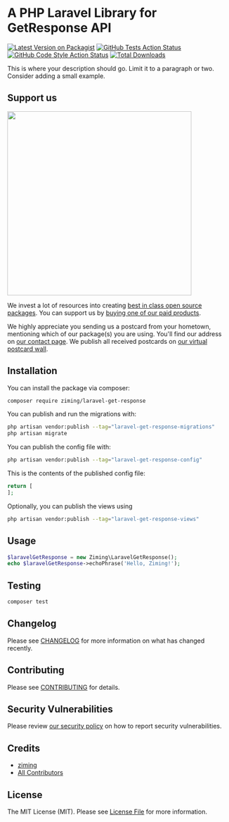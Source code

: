# A PHP Laravel Library for GetResponse API

[![Latest Version on Packagist](https://img.shields.io/packagist/v/ziming/laravel-get-response.svg?style=flat-square)](https://packagist.org/packages/ziming/laravel-get-response)
[![GitHub Tests Action Status](https://img.shields.io/github/actions/workflow/status/ziming/laravel-get-response/run-tests.yml?branch=main&label=tests&style=flat-square)](https://github.com/ziming/laravel-get-response/actions?query=workflow%3Arun-tests+branch%3Amain)
[![GitHub Code Style Action Status](https://img.shields.io/github/actions/workflow/status/ziming/laravel-get-response/fix-php-code-style-issues.yml?branch=main&label=code%20style&style=flat-square)](https://github.com/ziming/laravel-get-response/actions?query=workflow%3A"Fix+PHP+code+style+issues"+branch%3Amain)
[![Total Downloads](https://img.shields.io/packagist/dt/ziming/laravel-get-response.svg?style=flat-square)](https://packagist.org/packages/ziming/laravel-get-response)

This is where your description should go. Limit it to a paragraph or two. Consider adding a small example.

## Support us

[<img src="https://github-ads.s3.eu-central-1.amazonaws.com/laravel-get-response.jpg?t=1" width="419px" />](https://spatie.be/github-ad-click/laravel-get-response)

We invest a lot of resources into creating [best in class open source packages](https://spatie.be/open-source). You can support us by [buying one of our paid products](https://spatie.be/open-source/support-us).

We highly appreciate you sending us a postcard from your hometown, mentioning which of our package(s) you are using. You'll find our address on [our contact page](https://spatie.be/about-us). We publish all received postcards on [our virtual postcard wall](https://spatie.be/open-source/postcards).

## Installation

You can install the package via composer:

```bash
composer require ziming/laravel-get-response
```

You can publish and run the migrations with:

```bash
php artisan vendor:publish --tag="laravel-get-response-migrations"
php artisan migrate
```

You can publish the config file with:

```bash
php artisan vendor:publish --tag="laravel-get-response-config"
```

This is the contents of the published config file:

```php
return [
];
```

Optionally, you can publish the views using

```bash
php artisan vendor:publish --tag="laravel-get-response-views"
```

## Usage

```php
$laravelGetResponse = new Ziming\LaravelGetResponse();
echo $laravelGetResponse->echoPhrase('Hello, Ziming!');
```

## Testing

```bash
composer test
```

## Changelog

Please see [CHANGELOG](CHANGELOG.md) for more information on what has changed recently.

## Contributing

Please see [CONTRIBUTING](CONTRIBUTING.md) for details.

## Security Vulnerabilities

Please review [our security policy](../../security/policy) on how to report security vulnerabilities.

## Credits

- [ziming](https://github.com/ziming)
- [All Contributors](../../contributors)

## License

The MIT License (MIT). Please see [License File](LICENSE.md) for more information.
